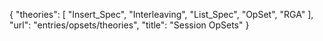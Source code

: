 {
    "theories": [
        "Insert_Spec",
        "Interleaving",
        "List_Spec",
        "OpSet",
        "RGA"
    ],
    "url": "entries/opsets/theories",
    "title": "Session OpSets"
}
